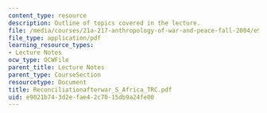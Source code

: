 ```yaml
---
content_type: resource
description: Outline of topics covered in the lecture.
file: /media/courses/21a-217-anthropology-of-war-and-peace-fall-2004/e9021b743d2efae42c7015db9a24fe00_Reconciliationafterwar_S_Africa_TRC.pdf
file_type: application/pdf
learning_resource_types:
- Lecture Notes
ocw_type: OCWFile
parent_title: Lecture Notes
parent_type: CourseSection
resourcetype: Document
title: Reconciliationafterwar_S_Africa_TRC.pdf
uid: e9021b74-3d2e-fae4-2c70-15db9a24fe00
---
```

